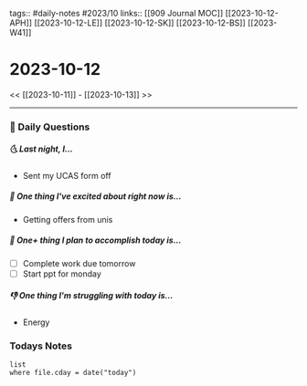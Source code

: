 tags:: #daily-notes #2023/10 
links:: [[909 Journal MOC]] [[2023-10-12-APH]] [[2023-10-12-LE]] [[2023-10-12-SK]] [[2023-10-12-BS]] [[2023-W41]]
# 2023-10-12

<< [[2023-10-11]] - [[2023-10-13]] >>

---
### 📅 Daily Questions
##### 🌜 Last night, I...
- Sent my UCAS form off

##### 🙌 One thing I've excited about right now is...
- Getting offers from unis

##### 🚀 One+ thing I plan to accomplish today is...
- [ ] Complete work due tomorrow
- [ ] Start ppt for monday

##### 👎 One thing I'm struggling with today is...
- Energy

### Todays Notes
```dataview
list 
where file.cday = date("today")
```